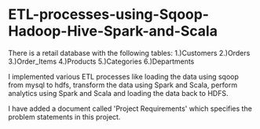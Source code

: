 # ETL-processes-using-Sqoop-Hadoop-Hive-Spark-and-Scala

There is a retail database with the following tables:
  1.)Customers
  2.)Orders
  3.)Order_Items
  4.)Products
  5.)Categories
  6.)Departments
  
I implemented various ETL processes like loading the data using sqoop from mysql to hdfs, transform the data using Spark and Scala, 
perform analytics using Spark and Scala and loading the data back to HDFS.

I have added a document called 'Project Requirements' which specifies the problem statements in this project.
